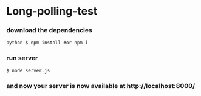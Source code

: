 # Long-polling-test


### download the dependencies

``` python $ npm install #or npm i ```   

### run server 

``` $ node server.js ```

### and now your server is now available at http://localhost:8000/

